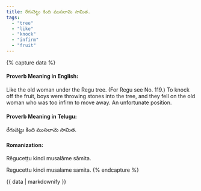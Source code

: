 ```yaml
---
title: రేగుచెట్టు కింది ముసలామె సామిత.
tags:
  - "tree"
  - "like"
  - "knock"
  - "infirm"
  - "fruit"
---
```


{% capture data %}
#### Proverb Meaning in English:
Like the old woman under the Regu tree.
(For Regu see No. 119.)
To knock off the fruit, boys were throwing stones into the tree, and they fell on the old woman who was too infirm to move away.
An unfortunate position.

#### Proverb Meaning in Telugu:
రేగుచెట్టు కింది ముసలామె సామిత.

#### Romanization:
Rēguceṭṭu kindi musalāme sāmita.

Regucettu kindi musalame samita.
{% endcapture %}

{{ data | markdownify }}

